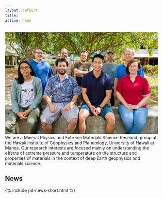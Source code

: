```yaml
---
layout: default
title: 
active: home
---
```


<script>
  (function(i,s,o,g,r,a,m){i['GoogleAnalyticsObject']=r;i[r]=i[r]||function(){
  (i[r].q=i[r].q||[]).push(arguments)},i[r].l=1*new Date();a=s.createElement(o),
  m=s.getElementsByTagName(o)[0];a.async=1;a.src=g;m.parentNode.insertBefore(a,m)
  })(window,document,'script','https://www.google-analytics.com/analytics.js','ga');

  ga('create', 'UA-77542298-1', 'auto');
  ga('send', 'pageview');
</script>

<div>
<img class="left" width="670" src="images/Group.jpg">
</div>



<div class="splitleft">
<div class="box2">
We are a Mineral Physics and Extreme Materials Science Research group at the Hawaii Institute of Geophysics and Planetology, University of Hawaii at Manoa.
Our research interests are focused mainly on understanding the effects of extreme pressure and temperature on the structure and 
properties of materials in the context of deep Earth geophysics and materials science.
</div>
</div>





<div class="splitright">
<div class="box1">
<h2>News</h2>
{% include pd-news-short.html %}</div>
</div>

<div class="clear"></div>
